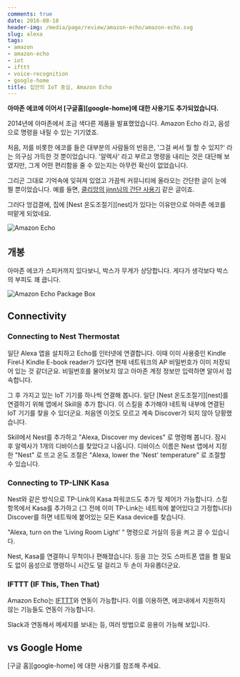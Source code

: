 ```yaml
---
comments: true
date: 2016-08-18
header-img: /media/page/review/amazon-echo/amazon-echo.svg
slug: alexa
tags:
- amazon
- amazon-echo
- iot
- ifttt
- voice-recognition
- google-home
title: 집안의 IoT 중심, Amazon Echo
---
```


__아마존 에코에 이어서 [구글홈][google-home]에 대한 사용기도 추가되었습니다.__

2014년에 아마존에서 조금 색다른 제품을 발표했었습니다.
Amazon Echo 라고, 음성으로 명령을 내릴 수 있는 기기였죠.

처음, 저를 비롯한 에코를 들은 대부분의 사람들의 반응은, '그걸 써서 뭘 할 수 있지?' 라는 의구심 가득한 것 뿐이었습니다.
'알렉사' 라고 부르고 명령을 내리는 것은 대단해 보였지만, 그게 어떤 편리함을 줄 수 있는지는 아무런 확신이 없었습니다.

그리곤 그대로 기억속에 잊혀져 있었고 가끔씩 커뮤니티에 올라오는 간단한 글이 눈에 띌 뿐이었습니다.
예를 들면, [클리앙의 jinn님의 간단 사용기](http://www.clien.net/cs2/bbs/board.php?bo_table=cm_oversea&wr_id=68186&sca=&sfl=wr_subject%7C%7Cwr_content&stx=%EC%97%90%EC%BD%94) 같은 글이죠.

그러다 엉겁결에, 집에 [Nest 온도조절기][nest]가 있다는 이유만으로 아마존 에코를 떠맡게 되었네요.

![Amazon Echo](../media/page/review/amazon-echo/amazon-echo-4.jpg)

## 개봉

아마존 에코가 스피커까지 있다보니, 박스가 무게가 상당합니다.
게다가 생각보다 박스의 부피도 꽤 큽니다.

![Amazon Echo Package Box](../media/page/review/amazon-echo/amazon-echo-1.jpg)

## Connectivity

### Connecting to Nest Thermostat

일단 Alexa 앱을 설치하고 Echo를 인터넷에 연결합니다.
이때 이미 사용중인 Kindle Fire나 Kindle E-book reader가 있다면 현재 네트워크의 AP 비밀번호가 이미 저장되어 있는 것 같더군요.
비밀번호를 물어보지 않고 아마존 계정 정보만 입력하면 알아서 접속합니다.

그 후 가지고 있는 IoT 기기를 하나씩 연결해 봅니다.
일단 [Nest 온도조절기][nest]를 연결하기 위해 앱에서 Skill을 추가 합니다.
이 스킬을 추가해야 네트웍 내부에 연결된 IoT 기기를 찾을 수 있더군요.
처음엔 이것도 모르고 계속 Discover가 되지 않아 당황했습니다.

Skill에서 Nest를 추가하고 "Alexa, Discover my devices" 로 명령해 봅니다.
잠시 후 알렉사가 1개의 디바이스를 찾았다고 나옵니다.
디바이스 이름은 Nest 앱에서 지정한 "Nest" 로 뜨고 온도 조절은 "Alexa, lower the 'Nest' temperature" 로 조절할 수 있습니다.

### Connecting to TP-LINK Kasa

Nest와 같은 방식으로 TP-Link의 Kasa 파워코드도 추가 및 제어가 가능합니다.
스킬 항목에서 Kasa를 추가하고 (그 전에 이미 TP-Link는 네트웍에 붙어있다고 가정합니다) Discover를 하면 네트웍에 붙어있는 모든 Kasa device를 찾습니다.

"Alexa, turn on the 'Living Room Light' " 명령으로 거실의 등을 켜고 끌 수 있습니다.

Nest, Kasa를 연결하니 무척이나 편해졌습니다.
등을 끄는 것도 스마트폰 앱을 켤 필요도 없이 음성으로 명령하니 시간도 덜 걸리고 두 손이 자유롭더군요.

### IFTTT (IF This, Then That)

Amazon Echo는 [IFTTT](https://ifttt.com)와 연동이 가능합니다.
이를 이용하면, 에코내에서 지원하지 않는 기능들도 연동이 가능합니다.

Slack과 연동해서 메세지를 보내는 등, 여러 방법으로 응용이 가능해 보입니다.

## vs Google Home

[구글 홈][google-home] 에 대한 사용기를 참조해 주세요.